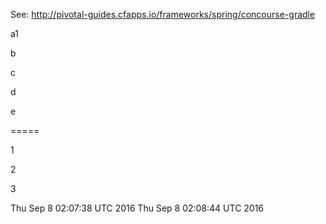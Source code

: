 See: http://pivotal-guides.cfapps.io/frameworks/spring/concourse-gradle

a1

b

c

d

e

=====

1

2

3

Thu Sep  8 02:07:38 UTC 2016
Thu Sep  8 02:08:44 UTC 2016
